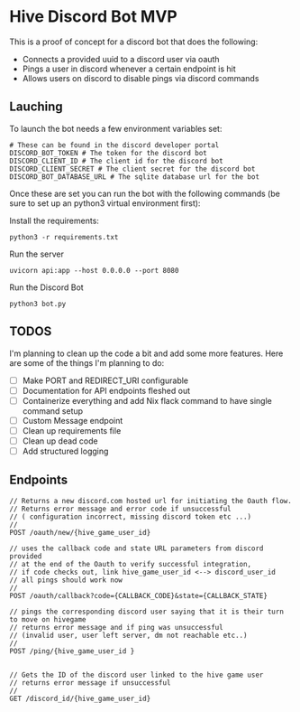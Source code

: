 # Hive Discord Bot MVP

This is a proof of concept for a discord bot that does the following:

- Connects a provided uuid to a discord user via oauth
- Pings a user in discord whenever a certain endpoint is hit
- Allows users on discord to disable pings via discord commands

## Lauching 

To launch the bot needs a few environment variables set:

```
# These can be found in the discord developer portal
DISCORD_BOT_TOKEN # The token for the discord bot
DISCORD_CLIENT_ID # The client id for the discord bot
DISCORD_CLIENT_SECRET # The client secret for the discord bot
DISCORD_BOT_DATABASE_URL # The sqlite database url for the bot
```

Once these are set you can run the bot with the following commands (be sure to set up an python3 virtual environment first):

Install the requirements:

```
python3 -r requirements.txt
```

Run the server
```
uvicorn api:app --host 0.0.0.0 --port 8080
```

Run the Discord Bot
```
python3 bot.py 
```

## TODOS

I'm planning to clean up the code a bit and add some more features. Here are some of the things I'm planning to do:

- [ ] Make PORT and REDIRECT\_URI configurable
- [ ] Documentation for API endpoints fleshed out
- [ ] Containerize everything and add Nix flack command to have single command setup
- [ ] Custom Message endpoint
- [ ] Clean up requirements file
- [ ] Clean up dead code
- [ ] Add structured logging

## Endpoints

```
// Returns a new discord.com hosted url for initiating the Oauth flow. 
// Returns error message and error code if unsuccessful 
// ( configuration incorrect, missing discord token etc ...)
//
POST /oauth/new/{hive_game_user_id}

// uses the callback code and state URL parameters from discord provided 
// at the end of the Oauth to verify successful integration, 
// if code checks out, link hive_game_user_id <--> discord_user_id
// all pings should work now
//
POST /oauth/callback?code={CALLBACK_CODE}&state={CALLBACK_STATE}

// pings the corresponding discord user saying that it is their turn to move on hivegame
// returns error message and if ping was unsuccessful 
// (invalid user, user left server, dm not reachable etc..)
//
POST /ping/{hive_game_user_id } 


// Gets the ID of the discord user linked to the hive game user
// returns error message if unsuccessful
//
GET /discord_id/{hive_game_user_id}
```
